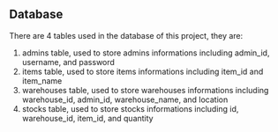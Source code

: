 ## Database ##
There are 4 tables used in the database of this project, they are:
1. admins table, used to store admins informations including admin_id, username, and password
2. items table, used to store items informations including item_id and item_name
3. warehouses table, used to store warehouses informations including warehouse_id, admin_id, warehouse_name, and location
4. stocks table, used to store stocks informations including id, warehouse_id, item_id, and quantity

